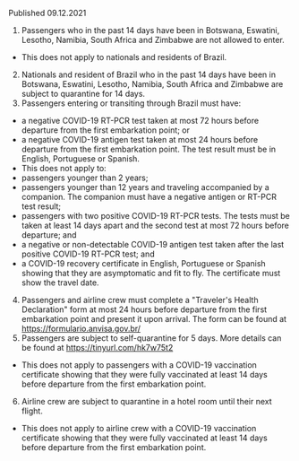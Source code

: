 Published 09.12.2021
1. Passengers who in the past 14 days have been in Botswana, Eswatini, Lesotho, Namibia, South Africa and Zimbabwe are not allowed to enter.
- This does not apply to nationals and residents of Brazil.
2. Nationals and resident of Brazil who in the past 14 days have been in Botswana, Eswatini, Lesotho, Namibia, South Africa and Zimbabwe are subject to quarantine for 14 days.
3. Passengers entering or transiting through Brazil must have:
- a negative COVID-19 RT-PCR test taken at most 72 hours before departure from the first embarkation point; or
- a negative COVID-19 antigen test taken at most 24 hours before departure from the first embarkation point. The test result must be in English, Portuguese or Spanish.
- This does not apply to:
- passengers younger than 2 years;
- passengers younger than 12 years and traveling accompanied by a companion. The companion must have a negative antigen or RT-PCR test result;
- passengers with two positive COVID-19 RT-PCR tests. The tests must be taken at least 14 days apart and the second test at most 72 hours before departure; and
- a negative or non-detectable COVID-19 antigen test taken after the last positive COVID-19 RT-PCR test; and
- a COVID-19 recovery certificate in English, Portuguese or Spanish showing that they are asymptomatic and fit to fly. The certificate must show the travel date.
4. Passengers and airline crew must complete a "Traveler's Health Declaration" form at most 24 hours before departure from the first embarkation point and present it upon arrival. The form can be found at <a href="https://formulario.anvisa.gov.br/">https://formulario.anvisa.gov.br/</a>
5. Passengers are subject to self-quarantine for 5 days. More details can be found at <a href="https://tinyurl.com/hk7w75t2">https://tinyurl.com/hk7w75t2</a>
- This does not apply to passengers with a COVID-19 vaccination certificate showing that they were fully vaccinated at least 14 days before departure from the first embarkation point.
6. Airline crew are subject to quarantine in a hotel room until their next flight.
- This does not apply to airline crew with a COVID-19 vaccination certificate showing that they were fully vaccinated at least 14 days before departure from the first embarkation point.